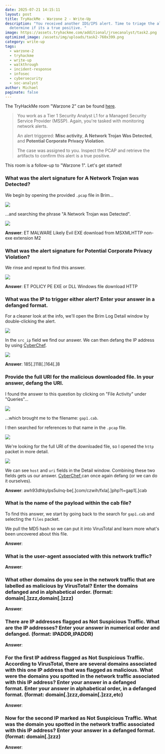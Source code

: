 ```yaml
---
date: 2025-07-21 14:15:11
layout: post
title: TryHackMe - Warzone 2 - Write-Up
description: "You received another IDS/IPS alert. Time to triage the alert to
  determine if its a true positive. "
image: https://assets.tryhackme.com/additional/jrsecanalyst/task2.png
optimized_image: /assets/img/uploads/task2-760x399.png
category: write-up
tags:
  - warzone-2
  - tryhackme
  - write-up
  - walkthrough
  - incident-response
  - infosec
  - cybersecurity
  - soc-analyst
author: Michael
paginate: false
---
```

The TryHackMe room "Warzone 2" can be found [here](https://tryhackme.com/room/warzonetwo).

> You work as a Tier 1 Security Analyst L1 for a Managed Security Service Provider (MSSP). Again, you're tasked with monitoring network alerts.
>
> An alert triggered: **Misc activity**, **A Network Trojan Was Detected**, and **Potential Corporate Privacy Violation**. 
>
> The case was assigned to you. Inspect the PCAP and retrieve the artifacts to confirm this alert is a true positive.

This room is a follow-up to "Warzone 1".  Let's get started!

### What was the alert signature for **A Network Trojan was Detected**?

We begin by opening the provided `.pcap` file in Brim...

![](/assets/img/uploads/brim.png)

...and searching the phrase "A Network Trojan was Detected".

![](/assets/img/uploads/a-network-trojan-was-detected.png)

**Answer**: ET MALWARE Likely Evil EXE download from MSXMLHTTP non-exe extension M2

### What was the alert signature for **Potential Corporate Privacy Violation**?

We rinse and repeat to find this answer.

![](/assets/img/uploads/potential-corporate-privacy-violation.png)

**Answer**: ET POLICY PE EXE or DLL Windows file download HTTP

### What was the IP to trigger either alert? Enter your answer in a **defanged** format.

For a cleaner look at the info, we'll open the Brim Log Detail window by double-clicking the alert.

![](/assets/img/uploads/src_ip-warzone-2.png)

In the `src_ip` field we find our answer.  We can then defang the IP address by using [CyberChef](https://gchq.github.io/CyberChef/#recipe=Defang_IP_Addresses()&input=MTg1LjExOC4xNjQuOA).

![](/assets/img/uploads/defanged-ip-warzone-2.png)

**Answer**: 185\[.]118\[.]164\[.]8

### Provide the full URI for the malicious downloaded file. In your answer, **defang** the URI.

I found the answer to this question by clicking on "File Activity" under "Queries"...

![](/assets/img/uploads/file-activity-warzone-2.png)

...which brought me to the filename: `gap1.cab`.

I then searched for references to that name in the `.pcap` file.

![](/assets/img/uploads/search-gap1.cab.png)

We're looking for the full URI of the downloaded file, so I opened the `http` packet in more detail.

![](/assets/img/uploads/host-and-uri-warzone-2.png)

We can see `host` and `uri` fields in the Detail window.  Combining these two fields gets us our answer.  [CyberChef ](https://gchq.github.io/CyberChef/#recipe=Defang_URL(true,true,true,'Valid%20domains%20and%20full%20URLs')&input=YXdoOTNkaGt5bHBzNXVsbnEtYmUuY29tL2N6d2loL2Z4bGEucGhwP2w9Z2FwMS5jYWI)can once again defang (or we can do it ourselves).

**Answer**: awh93dhkylps5ulnq-be\[.]com/czwih/fxla\[.]php?l=gap1\[.]cab

### What is the name of the payload within the cab file?

To find this answer, we start by going back to the search for `gap1.cab` and selecting the `files` packet.



We pull the MD5 hash so we can put it into VirusTotal and learn more what's been uncovered about this file.

**Answer**:

### What is the user-agent associated with this network traffic?

**Answer**:

### What other domains do you see in the network traffic that are labelled as malicious by VirusTotal? Enter the domains **defanged** and in alphabetical order. (**format: domain\[.]zzz,domain\[.]zzz**)

**Answer**:

### There are IP addresses flagged as **Not Suspicious Traffic**. What are the IP addresses? Enter your answer in numerical order and **defanged**. (format: IPADDR,IPADDR)

**Answer**:

### For the first IP address flagged as Not Suspicious Traffic. According to VirusTotal, there are several domains associated with this one IP address that was flagged as malicious. What were the domains you spotted in the network traffic associated with this IP address? Enter your answer in a **defanged** format. Enter your answer in alphabetical order, in a defanged format. (**format: domain\[.]zzz,domain\[.]zzz,etc**)

**Answer**:

### Now for the second IP marked as Not Suspicious Traffic. What was the domain you spotted in the network traffic associated with this IP address? Enter your answer in a **defanged** format. (format: domain\[.]zzz)

**Answer**: